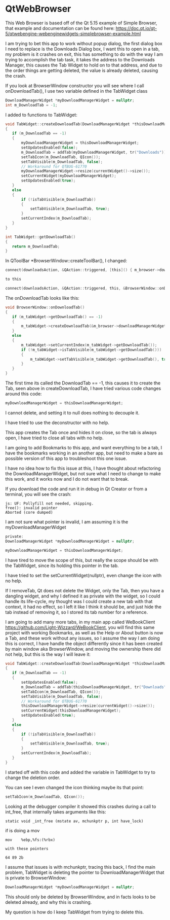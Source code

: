 # QtWebBrowser

This Web Browser is based off of the Qt 5.15 example of Simple Browser,
that example and documentation can be found here: https://doc.qt.io/qt-5/qtwebengine-webenginewidgets-simplebrowser-example.html


I am trying to bet this app to work without popup dialog, 
the first dialog box I need to replace is the Downloads Dialog box, 
I want this to open in a tab,
my problem is it crashes on exit,
this has something to do with the way I am trying to accomplish the tab task,
it takes the address to the Downloads Manager, 
this causes the Tab Widget to hold on to that address,
and due to the order things are getting deleted,
the value is already deleted,
causing the crash.

If you look at BrowserWindow constructor you will see where I call onDownloadTab(),
I use two variable defined in the TabWidget class

```c
DownloadManagerWidget *myDownloadManagerWidget = nullptr;
int m_DownloadTab = -1;
```

I added to functions to TabWidget:

```c
void TabWidget::createDownloadTab(DownloadManagerWidget *thisDownloadManagerWidget)
{
   if (m_DownloadTab == -1)
   {
       myDownloadManagerWidget = thisDownloadManagerWidget;
       setUpdatesEnabled(false);
       m_DownloadTab = addTab(myDownloadManagerWidget, tr("Downloads"));
       setTabIcon(m_DownloadTab, QIcon());
       setTabVisible(m_DownloadTab, false);
       // Workaround for QTBUG-61770
       myDownloadManagerWidget->resize(currentWidget()->size());
       setCurrentWidget(myDownloadManagerWidget);
       setUpdatesEnabled(true);
   }
   else
   {
       if (!isTabVisible(m_DownloadTab))
       {
           setTabVisible(m_DownloadTab, true);
       }
       setCurrentIndex(m_DownloadTab);
   }
}

int TabWidget::getDownloadTab()
{
   return m_DownloadTab;
}
```

In QToolBar *BrowserWindow::createToolBar(),
I changed:

```c
connect(downloadsAction, &QAction::triggered, [this]() { m_browser->downloadManagerWidget().show(); });

to this

connect(downloadsAction, &QAction::triggered, this, &BrowserWindow::onDownloadTab);
```

The onDownloadTab looks like this:

```c
void BrowserWindow::onDownloadTab()
{
   if (m_tabWidget->getDownloadTab() == -1)
   {
       m_tabWidget->createDownloadTab(&m_browser->downloadManagerWidget());
   }
   else
   {
       m_tabWidget->setCurrentIndex(m_tabWidget->getDownloadTab());
       if (!m_tabWidget->isTabVisible(m_tabWidget->getDownloadTab()))
       {
           m_tabWidget->setTabVisible(m_tabWidget->getDownloadTab(), true);
       }
   }
}
```

The first time its called the DownloadTab == -1,
this causes it to create the Tab,
seen above in createDownloadTab,
I have tried various code changes around this code:

```c
myDownloadManagerWidget = thisDownloadManagerWidget;
```

I cannot delete, and setting it to null does nothing to decouple it.

I have tried to use the deconstructor with no help.

This app creates the Tab once and hides it on close, so the tab is always open, 
I have tried to close all tabs with no help.

I am going to add Bookmarks to this app, and want everything to be a tab,
I have the bookmarks working in an another app,
but need to make a bare as possible version of this app to troubleshoot this one issue.

I have no idea how to fix this issue at this,
I have thought about refactoring the DownloadManagerWidget,
but not sure what I need to change to make this work,
and it works now and I do not want that to break.

If you download the code and run it in debug in Qt Creator or from a terminal, 
you will see the crash:

```
js: UF: Pollyfill not needed, skipping.
free(): invalid pointer
Aborted (core dumped)
```

I am not sure what pointer is invalid, 
I am assuming it is the myDownloadManagerWidget

```c
private:
DownloadManagerWidget *myDownloadManagerWidget = nullptr;

myDownloadManagerWidget = thisDownloadManagerWidget;
```

I have tired to move the scope of this, 
but really the scope should be with the TabWidget,
since its holding this pointer in the tab.

I have tried to set the setCurrentWidget(nullptr),
even change the icon with no help.

If I removeTab, Qt does not delete the Widget,
only the Tab,
then you have a dangling widget,
and why I defined it as private with the widget,
so I could handle its life-cycle,
my thought was I could create a new tab with that context,
it had no effect,
so I left it like I think it should be,
and just hide the tab instead of removing it,
so I stored its tab number for a reference.

I am going to add many more tabs, 
in my main app called WeBookClient https://github.com/Light-Wizzard/WeBookClient,
you will find this same project with working Bookmarks,
as well as the Help or About button is now a Tab,
and these work without any issues,
so I assume the way I am doing this is correct,
I have handle the object differently since it has been created by main window aka BrowserWindow,
and moving the ownership there did not help,
but this is the way I will leave it:

```c
void TabWidget::createDownloadTab(DownloadManagerWidget *thisDownloadManagerWidget)
{
   if (m_DownloadTab == -1)
   {
       setUpdatesEnabled(false);
       m_DownloadTab = addTab(thisDownloadManagerWidget, tr("Downloads"));
       setTabIcon(m_DownloadTab, QIcon());
       setTabVisible(m_DownloadTab, false);
       // Workaround for QTBUG-61770
       thisDownloadManagerWidget->resize(currentWidget()->size());
       setCurrentWidget(thisDownloadManagerWidget);
       setUpdatesEnabled(true);
   }
   else
   {
       if (!isTabVisible(m_DownloadTab))
       {
           setTabVisible(m_DownloadTab, true);
       }
       setCurrentIndex(m_DownloadTab);
   }
}
```

I started off with this code and added the variable in TabWidget to try to change the deletion order.

You can see I even changed the icon thinking maybe its that point:

```c
setTabIcon(m_DownloadTab, QIcon());

```

Looking at the debugger compiler it showed this crashes during a call to int_free,
that internally takes arguments like this:


```
static void _int_free (mstate av, mchunkptr p, int have_lock)

```

if is doing a mov 

```
mov    %ebp,%fs:(%rbx)

with these pointers

64 89 2b

```

I assume that issues is with mchunkptr,
tracing this back, 
I find the main problem,
TabWidget is deleting the pointer to DownloadManagerWidget that is private to BrowserWindow:

```c
DownloadManagerWidget *myDownloadManagerWidget = nullptr;
```

This should only be deleted by BrowserWindow,
and in facts looks to be deleted already,
and why this is crashing.

My question is how do I keep TabWidget from trying to delete this.
